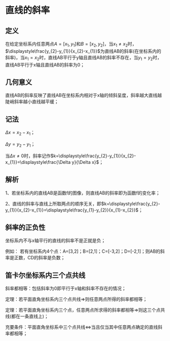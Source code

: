 # 直线的斜率
## 定义
在给定坐标系内任意两点$A=[x_{1},y_{1}]$和$B=[x_{2},y_{2}]$，当$x_{1}\ne x_{2}$时，$\displaystyle\frac{y_{2}-y_{1}}{x_{2}-x_{1}}$为直线AB的斜率(在坐标系内的斜率)，当$x_{1} = x_{2}$时，直线AB平行于y轴且直线AB的斜率不存在，当$y_{1} = y_{2}$时，直线AB平行于x轴且直线AB的斜率为0；

## 几何意义
直线AB的斜率反映了直线AB在坐标系内相对于x轴的倾斜呈度，斜率越大直线越陡峭斜率越小直线越平缓；

## 记法
$\Delta x =x_{2}-x_{1}$；

$\Delta y =y_{2}-y_{1}$；

当$\Delta x\ne 0$时，斜率记作$k=\displaystyle\frac{y_{2}-y_{1}}{x_{2}-x_{1}}=\displaystyle\frac{\Delta y}{\Delta x}$；

## 解析
1、若坐标系内的直线AB是函数f的图像，则直线AB的斜率即为函数f的变化率；

2、直线的斜率与直线上所取两点的顺序无关，即$k=\displaystyle\frac{y_{2}-y_{1}}{x_{2}-x_{1}}=\displaystyle\frac{y_{1}-y_{2}}{x_{1}-x_{2}}$；

## 斜率的正负性
坐标系内不与x轴平行的直线的斜率不是正就是负；

例如：
若有坐标系内4个点：A=[3,2]；B=[2,1]；C=[-3,2]；D=[-2,1]；则AB的斜率是正数，CD的斜率是负数；

## 笛卡尔坐标系内三个点共线
斜率都相等：包括斜率为0即平行于x轴和斜率不存在的情况；

定理：若平面直角坐标系内三个点共线$\Rightarrow$则任意两点所得的斜率都相等；

定理：若平面直角坐标系内三个点，任意两点所求得的斜率都相等$\Rightarrow$则这三个点共线(都在一条直线上)；

充要条件：平面直角坐标系中三个点共线$\Leftrightarrow$当且仅当其中任意两点确定的直线斜率都相等；
